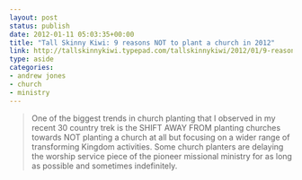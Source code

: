 ```yaml
---
layout: post
status: publish
date: 2012-01-11 05:03:35+00:00
title: "Tall Skinny Kiwi: 9 reasons NOT to plant a church in 2012"
link: http://tallskinnykiwi.typepad.com/tallskinnykiwi/2012/01/9-reasons-not-to-plant-a-church-in-2012.html
type: aside
categories:
- andrew jones
- church
- ministry
---
```

> One of the biggest trends in church planting that I observed in my recent 30 country trek is the SHIFT AWAY FROM planting churches towards NOT planting a church at all but focusing on a wider range of transforming Kingdom activities. Some church planters are delaying the worship service piece of the pioneer missional ministry for as long as possible and sometimes indefinitely.
